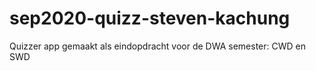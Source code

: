 # sep2020-quizz-steven-kachung
Quizzer app gemaakt als eindopdracht voor de DWA semester: CWD en SWD

